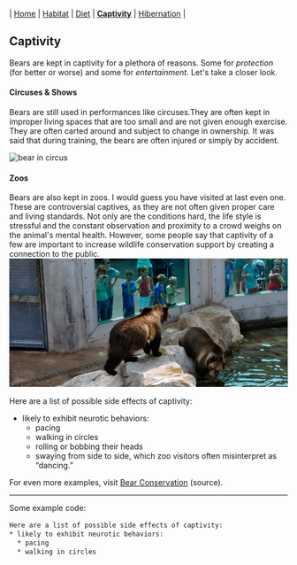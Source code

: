 | [Home](README.md) | [Habitat](page1.md) | [Diet](page2.md) | [**Captivity**](page3.md) | [Hibernation](page4.md) |
## Captivity
Bears are kept in captivity for a plethora of reasons. Some for _protection_ (for better or worse) and some for _entertainment_. Let's take a closer look.
#### Circuses & Shows
Bears are still used in performances like circuses.They are often kept in improper living spaces that are too small and are not given enough exercise. They are often carted around and subject to change in ownership. It was said that during training, the bears are often injured or simply by accident.

![bear in circus](https://media11.s-nbcnews.com/j/MSNBC/Components/Video/201910/f_mo_lon_bear_191024.focal-760x428.jpg)
#### Zoos
Bears are also kept in zoos. I would guess you have visited at last even one. These are controversial captives, as they are not often given proper care and living standards. Not only are the conditions hard, the life style is stressful and the constant observation and proximity to a crowd weighs on the animal's mental health. However, some people say that captivity of a few are important to increase wildlife conservation support by creating a connection to the public.
![bear in zoo](zooBear.png)

Here are a list of possible side effects of captivity:
* likely to exhibit neurotic behaviors:
  * pacing
  * walking in circles
  * rolling or bobbing their heads
  * swaying from side to side, which zoo visitors often misinterpret as “dancing.”

For even more examples, visit [Bear Conservation](http://www.bearconservation.org.uk/threats-captive-bears/) (source).

---

Some example code:

```
Here are a list of possible side effects of captivity:
* likely to exhibit neurotic behaviors:
  * pacing
  * walking in circles
```
